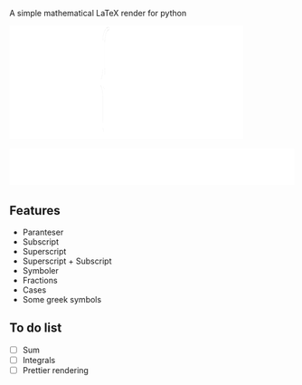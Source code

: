 

A simple mathematical LaTeX render for python

![Nested layouts](tests/cases.png)

![Super- and subscript](tests/supersub.png)

## Features

* Paranteser
* Subscript
* Superscript
* Superscript + Subscript
* Symboler
* Fractions
* Cases
* Some greek symbols

## To do list

- [ ] Sum
- [ ] Integrals
- [ ] Prettier rendering
